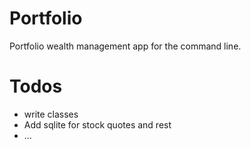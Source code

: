 Portfolio
=========

Portfolio wealth management app for the command line.

Todos
=====
* write classes
* Add sqlite for stock quotes and rest
* ...

